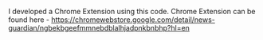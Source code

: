 I developed a Chrome Extension using this code. Chrome Extension can be found here - https://chromewebstore.google.com/detail/news-guardian/ngbekbgeefmmnebdblalhjadpnkbnbhp?hl=en
